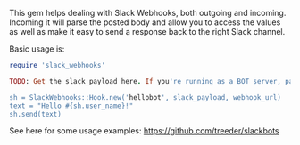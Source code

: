 This gem helps dealing with Slack Webhooks, both outgoing and incoming. Incoming it will parse the 
posted body and allow you to access the values as well as make it easy to send a response back to the 
right Slack channel. 

Basic usage is:

```ruby
require 'slack_webhooks'

TODO: Get the slack_payload here. If you're running as a BOT server, parse it from the http post. 

sh = SlackWebhooks::Hook.new('hellobot', slack_payload, webhook_url)
text = "Hello #{sh.user_name}!"
sh.send(text)
```

See here for some usage examples: https://github.com/treeder/slackbots
